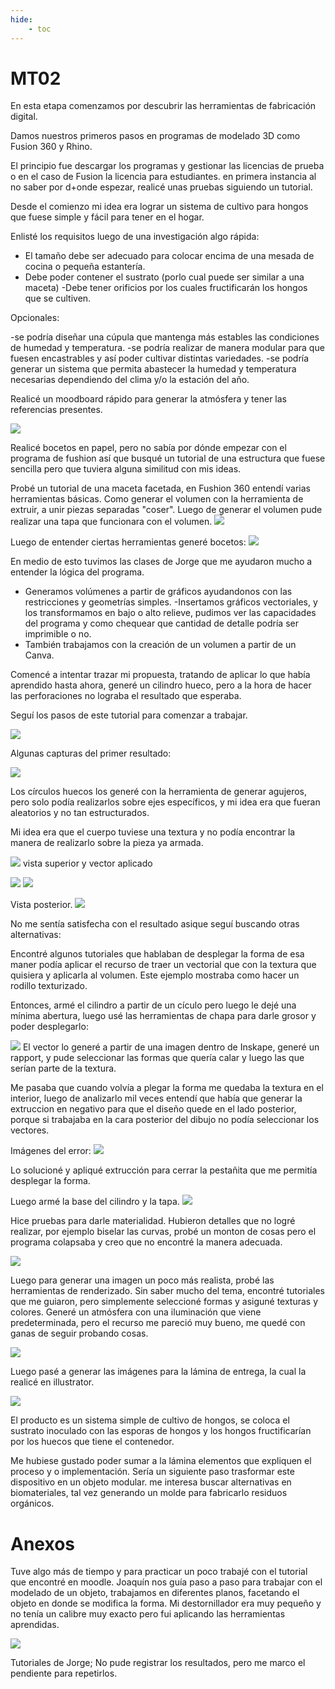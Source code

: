 ```yaml
---
hide:
    - toc
---
```


# MT02

En esta etapa comenzamos por descubrir las herramientas de fabricación digital. 

Damos nuestros primeros pasos en programas de modelado 3D como Fusion 360 y Rhino.

El principio fue descargar los programas y gestionar las licencias de prueba o en el caso de Fusion la licencia para estudiantes. 
en primera instancia al no saber por d+onde espezar,  realicé unas pruebas siguiendo un tutorial. 

Desde el comienzo mi idea era lograr un sistema de cultivo para hongos que fuese simple y fácil para tener en el hogar. 

Enlisté los requisitos luego de una investigación algo rápida: 

- El tamaño debe ser adecuado para colocar encima de una mesada de cocina o pequeña estantería. 
- Debe poder contener el sustrato (porlo cual puede ser similar a una maceta)
-Debe tener orificios por los cuales fructificarán los hongos que se cultiven. 

Opcionales: 

-se podría diseñar una cúpula que mantenga más estables las condiciones de humedad y temperatura. 
-se podría realizar de manera modular para que fuesen encastrables y así poder cultivar distintas variedades. 
-se podría generar un sistema que permita abastecer la humedad y temperatura necesarias dependiendo del clima y/o la estación del año. 

Realicé un moodboard rápido para generar la atmósfera y tener las referencias presentes. 

![](../images/MT02/mood1.jpg)

Realicé bocetos en papel, pero no sabía por dónde empezar con el programa de fushion así que busqué un tutorial de una estructura que fuese sencilla pero que tuviera alguna similitud con mis ideas. 

Probé un tutorial de una maceta facetada, en Fushion 360 entendí varias herramientas básicas.
Como generar el volumen con la herramienta de extruir, a unir piezas separadas "coser".
Luego de generar el volumen pude realizar una tapa que funcionara con el volumen. 
![](../images/MT02/mt021.png)

Luego de entender ciertas herramientas generé bocetos: 
![](../images/MT02/mt022.jpg)

En medio de esto tuvimos las clases de Jorge que me ayudaron mucho a entender la lógica del programa.

- Generamos volúmenes a partir de gráficos ayudandonos con las restricciones y geometrías simples.
-Insertamos gráficos vectoriales, y los transformamos en bajo o alto relieve, pudimos ver las capacidades del programa y como chequear que cantidad de detalle podría ser imprimible o no. 
- También trabajamos con la creación de un volumen a partir de un Canva.

Comencé a intentar trazar mi propuesta, tratando de aplicar lo que había aprendido hasta ahora, generé un cilindro hueco, pero a la hora de hacer las perforaciones no lograba el resultado que esperaba.

Seguí los pasos de este tutorial para comenzar a trabajar. 

![](../images/MT02/mt026.png)

Algunas capturas del primer resultado: 

![](../images/MT02/mt023.png)

Los círculos huecos los generé con la herramienta de generar agujeros, pero solo podía realizarlos sobre ejes específicos, y mi idea era que fueran aleatorios y no tan estructurados. 
 
Mi idea era que el cuerpo tuviese una textura y no podía encontrar la manera de realizarlo sobre la pieza ya armada. 

![](../images/MT02/mt024.png)
vista superior y vector aplicado

![](../images/MT02/imagen1.png)
![](../images/MT02/vector1.png)


Vista posterior.
![](../images/MT02/mt025.png)

No me sentía satisfecha con el resultado asique seguí buscando otras alternativas:

Encontré algunos tutoriales que hablaban de desplegar la forma de esa maner podía aplicar el recurso de traer un vectorial que con la textura que quisiera y aplicarla al volumen. 
Este ejemplo mostraba como hacer un rodillo texturizado. 

Entonces, armé el cilindro a partir de un cículo pero luego le dejé una mínima abertura, luego usé las herramientas de chapa para darle grosor y poder desplegarlo: 

![](../images/MT02/mt027.png)
El vector lo generé a partir de una imagen dentro de Inskape, generé un rapport, y pude seleccionar las formas que quería calar y luego las que serían parte de la textura. 
 
 Me pasaba que cuando volvía a plegar la forma me quedaba la textura en el interior, luego de analizarlo mil veces entendí que había que generar la extruccion en negativo para que el diseño quede en el lado posterior, porque si trabajaba en la cara posterior del dibujo no podía seleccionar los vectores. 

 Imágenes del error: 
 ![](../images/MT02/imagen2.png)

 Lo solucioné y apliqué extrucción para cerrar la pestañita que me permitía desplegar la forma. 

 Luego armé la base del cilindro y la tapa. 
 ![](../images/MT02/mt028.png)

 Hice pruebas para darle materialidad. 
 Hubieron detalles que no logré realizar, por ejemplo biselar las curvas, probé un monton de cosas pero el programa colapsaba y creo que no encontré la manera adecuada. 

  ![](../images/MT02/mt029.png)

  Luego para generar una imagen un poco más realista, probé las herramientas de renderizado. 
  Sin saber mucho del tema, encontré tutoriales que me guiaron, pero simplemente seleccioné formas y asiguné texturas y colores. 
  Generé un atmósfera con una iluminación que viene predeterminada, pero el recurso me pareció muy bueno, me quedé con ganas de seguir probando cosas. 
  
  ![](../images/MT02/mt0210.png)

  Luego pasé a generar las imágenes para la lámina de entrega, la cual la realicé en illustrator.

   ![](../images/MT02/lamina1.jpg)

   El producto es un sistema simple de cultivo de hongos, se coloca el sustrato inoculado con las esporas de hongos y los hongos fructificarían por los huecos que tiene el contenedor. 

Me hubiese gustado poder sumar a la lámina elementos que expliquen el proceso y o implementación. 
Sería un siguiente paso trasformar este dispositivo en un objeto modular. 
me interesa buscar alternativas en biomateriales, tal vez generando un molde para fabricarlo residuos orgánicos. 

# Anexos

Tuve algo más de tiempo y para practicar un poco trabajé con el tutorial que encontré en moodle. Joaquín nos guía paso a paso para trabajar con  el modelado de un objeto,
trabajamos en diferentes planos, facetando el objeto en donde se modifica la forma. 
Mi destornillador era muy pequeño y no tenía un calibre muy exacto pero fui aplicando las herramientas aprendidas. 


 ![](../images/MT02/tutorial1.png)


Tutoriales de Jorge; No pude registrar los resultados, pero me marco el pendiente para repetirlos. 












  
 
















